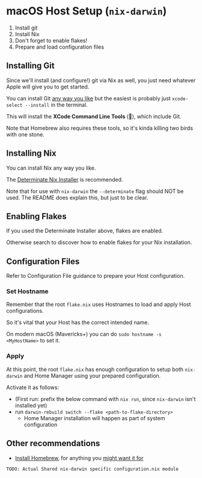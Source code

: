 # macOS Host Setup (`nix-darwin`)

1. Install git
1. Install Nix
1. Don't forget to enable flakes!
1. Prepare and load configuration files

## Installing Git

Since we'll install (and configure!) git via Nix as well, you just need whatever Apple will give you to get started.

You can install Git [any way you like](https://macpaw.com/how-to/install-git-mac) but the easiest is probably just `xcode-select --install` in the terminal.

This will install the **XCode Command Line Tools** (🤮), which include Git.

Note that Homebrew also requires these tools, so it's kinda killing two birds with one stone.

## Installing Nix

You can install Nix any way you like.

The [Determinate Nix Installer](https://github.com/DeterminateSystems/nix-installer) is recommended.

Note that for use with `nix-darwin` the `--determinate` flag should NOT be used. The README does explain this, but just to be clear.

## Enabling Flakes

If you used the Determinate Installer above, flakes are enabled.

Otherwise search to discover how to enable flakes for your Nix installation.

## Configuration Files

Refer to Configuration File guidance to prepare your Host configuration.

### Set Hostname

Remember that the root `flake.nix` uses Hostnames to load and apply Host configurations.

So it's vital that your Host has the correct intended name.

On modern macOS (Mavericks+) you can do `sudo hostname -s <MyHostName>` to set it.

### Apply

At this point, the root `flake.nix` has enough configuration to setup both `nix-darwin` and Home Manager using your prepared configuration.

Activate it as follows:

- (First run: prefix the below command with `nix run`, since `nix-darwin` isn't installed yet)
- run `darwin-rebuild switch --flake <path-to-flake-directory>`
  - Home Manager installation will happen as part of system configuration


## Other recommendations

- [Install Homebrew](https://docs.brew.sh/Installation), for anything you [might want it for](sources/brew.md)

`TODO: Actual Shared nix-darwin specific configuration.nix module`

